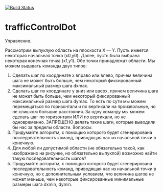 [![Build Status](https://travis-ci.org/mifodiy4j/trafficControlDot.svg?branch=master)](https://travis-ci.org/mifodiy4j/trafficControlDot)


# trafficControlDot

Управление.

Рассмотрим выпуклую область на плоскости X — Y.
Пусть имеется некоторая начальная точка (x0,y0).
Далее, пусть была выбрана некоторая конечная точка (x1,y1).
Обе точки принадлежат области. Мы можем выдавать команды двух типов:
1. Сделать шаг по координате x вправо или влево, причем величина шага
не может быть больше, чем некоторый фиксированный максимальный размер шага dxmax.
2. Сделать шаг по координате y вниз или вверх, причем величина шага
не может быть больше, чем некоторый фиксированный максимальный размер шага dymax.
То есть по сути мы можем перемещаться по горизонтали и по вертикали на произвольные,
но не слишком большие расстояния. За одну команду мы можем сделать шаг по горизонтали
ИЛИ по вертикали, но не одновременно.
ЗАПРЕЩЕНО делать такие шаги, которые выводили бы нас за пределы области.
Вопросы:
1. Придумайте алгоритм, с помощью которого будет сгенерирована последовательность команд,
приводящая нас из начальной точки в конечную.
2. Для любой ли допустимой области (не обязательно такой, как изображено на рисунке,
но обязательно выпуклой) возможно найти такую последовательность шагов?
3. Придумайте алгоритм, с помощью которого будет сгенерирована последовательность команд,
приводящая нас из начальной точки в конечную, но с дополнительным условием, что величина
шагов не может меньше, чем некоторые фиксированные минимальные размеры шага dxmin, dymin.
